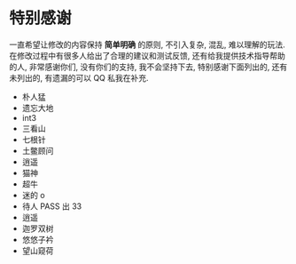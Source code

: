 # 特别感谢

一直希望让修改的内容保持 **简单明确** 的原则, 不引入复杂, 混乱, 难以理解的玩法. 在修改过程中有很多人给出了合理的建议和测试反馈, 还有给我提供技术指导帮助的人, 非常感谢你们, 没有你们的支持, 我不会坚持下去, 特别感谢下面列出的, 还有未列出的, 有遗漏的可以 QQ 私我在补充.

- 朴人猛
- 遗忘大地
- int3
- 三看山
- 七根针
- 土鳖顾问
- 逍遥
- 猫神
- 超牛
- 迷的 o
- 待人 PASS 出 33
- 逍遥
- 迦罗双树
- 悠悠子衿
- 望山窥荷

